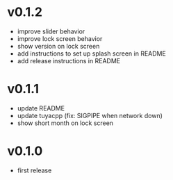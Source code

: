 # v0.1.2

* improve slider behavior
* improve lock screen behavior
* show version on lock screen
* add instructions to set up splash screen in README
* add release instructions in README

# v0.1.1

* update README
* update tuyacpp (fix: SIGPIPE when network down)
* show short month on lock screen

# v0.1.0

* first release
